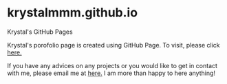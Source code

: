 # krystalmmm.github.io
Krystal's GitHub Pages

Krystal's porofolio page is created using GitHub Page. To visit, please click [here.](https://krystalmmm.github.io/)

If you have any advices on any projects or you would like to get in contact with me, please email me at [here.](kongyangma0917@gmail.com) I am more than happy to here anything!
